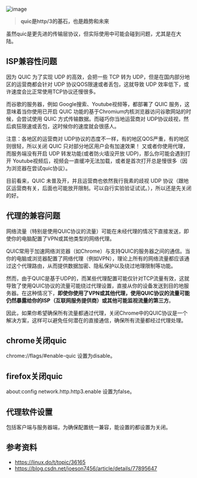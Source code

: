 ![image](https://github.com/user-attachments/assets/ab7c0d58-4d6d-476b-96b7-84fc7ea55cf8)

> **quic是http/3的基石，也是趋势和未来**

虽然quic是更先进的传输层协议，但实际使用中可能会碰到问题，尤其是在大陆。

## ISP兼容性问题
因为 QUIC 为了实现 UDP 的高效，会把一些 TCP 转为 UDP，但是在国内部分地区的运营商都会针对 UDP 协议QOS限速或者丢包，这就导致 UDP 效率低下，或许速度会比正常使用TCP协议还慢很多。

而谷歌的服务器，例如 Google搜索、Youtube视频等，都部署了 QUIC 服务，这意味着当你使用已开启 QUIC 功能的基于Chromium内核浏览器访问谷歌网站的时候，会尝试使用 QUIC 方式传输数据。而碰巧你当地运营商对 UDP协议歧视，然后疯狂限速或丢包，这时候你的速度就会很感人。

注意：各地区的运营商对 UDP协议的态度不一样，有的地区QOS严重，有的地区则很轻，所以关闭 QUIC 只对部分地区用户会有加速效果！ 又或者你使用代理，而服务端没有开启 UDP 转发功能(或者防火墙没开放 UDP)，那么你可能会遇到打开 Youtube视频后，视频会一直缓冲无法加载，或者是首次打开总是慢很多（因为浏览器在尝试quic协议）。

目前看来，QUIC 未普及开，并且运营商也依然我行我素的歧视 UDP 协议（跟地区运营商有关，后面也可能放开限制。可以自行实验验证试试。），所以还是先关闭的好。

## 代理的兼容问题
网络流量（特别是使用QUIC协议的流量）可能在未经代理的情况下直接发送，即使你的电脑配置了VPN或其他类型的网络代理。
  
QUIC常用于加速网络浏览器（如Chrome）与支持QUIC的服务器之间的通信。当你的电脑或浏览器配置了网络代理（例如VPN），理论上所有的网络流量都应该通过这个代理路由，从而提供数据加密、隐私保护以及绕过地理限制等功能。

然而，由于QUIC是基于UDP的，而某些代理配置可能仅针对TCP流量有效，这就导致了使用QUIC协议的流量可能绕过代理设置，直接从你的设备发送到目的地服务器。在这种情况下，**即使你使用了VPN或其他代理，使用QUIC协议的流量可能仍然暴露给你的ISP（互联网服务提供商）或其他可能监视流量的第三方**。

因此，如果你希望确保所有流量都通过代理，关闭Chrome中的QUIC协议是一个解决方案，这样可以避免任何潜在的直接通信，确保所有流量都经过代理处理。

## chrome关闭quic
chrome://flags/#enable-quic
设置为disable。

## firefox关闭quic
 about:config
network.http.http3.enable
设置为false。

## 代理软件设置
包括客户端与服务器端，为确保配置统一兼容，能设置的都设置为关闭。

## 参考资料
- https://linux.do/t/topic/36165
- https://blog.csdn.net/joeson7456/article/details/77895647